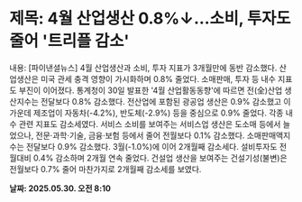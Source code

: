 # **제목: 4월 산업생산 0.8%↓…소비, 투자도 줄어 '트리플 감소'**

  내용: [파이낸셜뉴스] 4월 산업생산과 소비, 투자 지표가 3개월만에 동반 감소했다.    산업생산은 미국 관세 충격 영향이 가시화하며 0.8% 줄었다. 소매판매, 투자 등 내수 지표도 부진이 이어졌다.    통계청이 30일 발표한 '4월 산업활동동향'에 따르면 전(全)산업 생산지수는 전달보다 0.8% 감소했다.    전산업에 포함된 광공업 생산은 0.9% 감소했고 이 가운데 제조업이 자동차(-4.2%), 반도체(-2.9%) 등을 중심으로 0.9% 줄었다.    각종 내수 관련 지표도 감소세였다. 서비스 소비를 보여주는 서비스업 생산은 도소매 등에서 늘었으나, 전문·과학·기술, 금융·보험 등에서 줄어 전월보다 0.1% 감소했다.    소매판매액지수는 전달보다 0.9% 감소했다. 3월(-1.0%)에 이어 2개월째 감소세다.    설비투자도 전월대비 0.4% 감소하며 2개월 연속 줄었다.    건설업 생산을 보여주는 건설기성(불변)은 전월보다 0.7% 줄어 마찬가지로 2개월째 감소세를 보였다.

  **날짜: 2025.05.30. 오전 8:10**